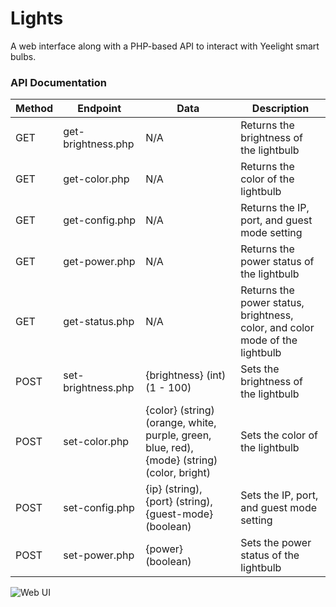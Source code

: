 # Lights

 A web interface along with a PHP-based API to interact with Yeelight smart bulbs.
 
### API Documentation

|Method|Endpoint          |Data|Description|
|------|------------------|----|-----------|
|GET   |get-brightness.php|N/A |Returns the brightness of the lightbulb|
|GET   |get-color.php     |N/A |Returns the color of the lightbulb|
|GET   |get-config.php    |N/A |Returns the IP, port, and guest mode setting|
|GET   |get-power.php     |N/A |Returns the power status of the lightbulb|
|GET   |get-status.php    |N/A |Returns the power status, brightness, color, and color mode of the lightbulb|
|POST   |set-brightness.php|{brightness} (int) (1 - 100)|Sets the brightness of the lightbulb|
|POST   |set-color.php     |{color} (string) (orange, white, purple, green, blue, red), {mode} (string) (color, bright)|Sets the color of the lightbulb|
|POST   |set-config.php    |{ip} (string), {port} (string), {guest-mode} (boolean)|Sets the IP, port, and guest mode setting|
|POST   |set-power.php     |{power} (boolean)|Sets the power status of the lightbulb|

![Web UI](https://i.imgur.com/j29SPea.png)
